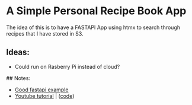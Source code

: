 # A Simple Personal Recipe Book App

The idea of this is to have a FASTAPI App using htmx to search through recipes that I have stored in S3.

## Ideas:
- Could run on Rasberry Pi instead of cloud?

## Notes:
- [Good fastapi example](https://github.com/renceInbox/fastapi-todo)
- [Youtube tutorial](https://youtu.be/CWSmP3LSILo) | ([code](https://github.com/PrettyPrinted/youtube_video_code/tree/master/2022/03/30/Dynamic%20Web%20Pages%20Without%20JavaScript%3F%20-%20Intro%20to%20HTMX))
